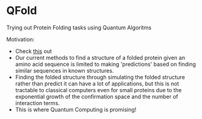 # QFold
Trying out Protein Folding tasks using Quantum Algoritms

Motivation:
- Check [this](https://www.linkedin.com/feed/update/urn:li:activity:7312542938993987585?updateEntityUrn=urn%3Ali%3Afs_updateV2%3A%28urn%3Ali%3Aactivity%3A7312542938993987585%2CFEED_DETAIL%2CEMPTY%2CDEFAULT%2Cfalse%29) out
- Our current methods to find a structure of a folded protein given an amino acid sequence is limited to making 'predictions' based on finding similar sequences in known structures.
- Finding the folded structure through simulating the folded structure rather than predict it can have a lot of applications, but this is not tractable to classical computers even for small proteins due to the exponential growth of the confirmation space and the number of interaction terms.
- This is where Quantum Computing is promising!
